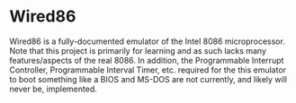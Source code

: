 # Wired86
Wired86 is a fully-documented emulator of the Intel 8086 microprocessor. Note that this project is primarily for learning and as such lacks many features/aspects of the real 8086. In addition, the Programmable Interrupt Controller, Programmable Interval Timer, etc. required for the this emulator to boot something like a BIOS and MS-DOS are not currently, and likely will never be, implemented.